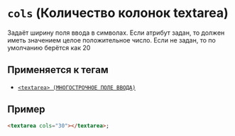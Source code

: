 # `cols` (Количество колонок textarea)

Задаёт ширину поля ввода в символах. Если атрибут задан, то должен иметь значением целое положительное число. Если не задан, то по умолчанию берётся как 20

## Применяется к тегам

- [`<textarea> (МНОГОСТРОЧНОЕ ПОЛЕ ВВОДА)`](<../TAGS FORM/textarea.md>)

## Пример

```html
<textarea cols="30"></textarea>;
```
